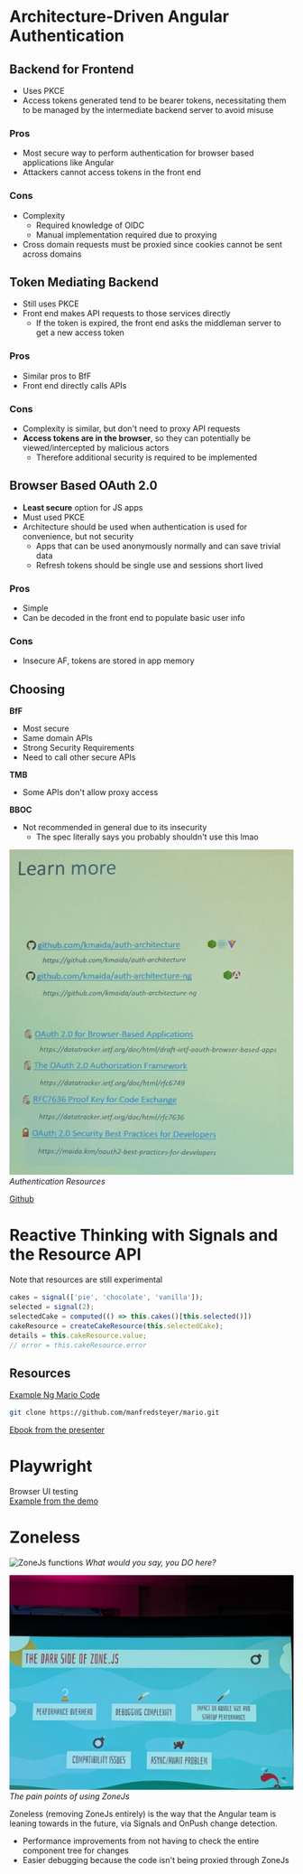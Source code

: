 # Architecture-Driven Angular Authentication

## Backend for Frontend
- Uses PKCE 
- Access tokens generated tend to be bearer tokens, necessitating them to be managed by the intermediate backend server to avoid misuse

### Pros
- Most secure way to perform authentication for browser based applications like Angular
- Attackers cannot access tokens in the front end 

### Cons
- Complexity
  - Required knowledge of OIDC
  - Manual implementation required due to proxying  
- Cross domain requests must be proxied since cookies cannot be sent across domains

## Token Mediating Backend
- Still uses PKCE  
- Front end makes API requests to those services directly 
  - If the token is expired, the front end asks the middleman server to get a new access token 


### Pros
- Similar pros to BfF 
- Front end directly calls APIs 

### Cons 
- Complexity is similar, but don't need to proxy API requests
- **Access tokens are in the browser**, so they can potentially be viewed/intercepted by malicious actors 
  - Therefore additional security is required to be implemented

## Browser Based OAuth 2.0
- **Least secure** option for JS apps
- Must used PKCE
- Architecture should be used when authentication is used for convenience, but not security
  - Apps that can be used anonymously normally and can save trivial data
  - Refresh tokens should be single use and sessions short lived

### Pros 
- Simple
- Can be decoded in the front end to populate basic user info

### Cons
- Insecure AF, tokens are stored in app memory

## Choosing 

**BfF**
- Most secure
- Same domain APIs
- Strong Security Requirements
- Need to call other secure APIs

**TMB**
- Some APIs don't allow proxy access

**BBOC**
- Not recommended in general due to its insecurity 
  - The spec literally says you probably shouldn't use this lmao

![Resources](resources/01_auth-resources.png)
*Authentication Resources*

[Github](https://github.com/kmaida/auth-architecture-ng)

# Reactive Thinking with Signals and the Resource API 
Note that resources are still experimental 

``` typescript
cakes = signal(['pie', 'chocolate', 'vanilla']);
selected = signal(2);
selectedCake = computed(() => this.cakes()[this.selected()])
cakeResource = createCakeResource(this.selectedCake);
details = this.cakeResource.value;
// error = this.cakeResource.error
```

## Resources 
[Example Ng Mario Code](https://github.com/manfredsteyer/mario) 
 
``` bash
git clone https://github.com/manfredsteyer/mario.git
```

[Ebook from the presenter](angulararchitects.io/modern)

# Playwright

Browser UI testing<br>
[Example from the demo](https://testronaut.dev/)

# Zoneless 

![ZoneJs functions](resources/02_zonejs-functions.png)
*What would you say, you DO here?*

![Zone Pitfalls](resources/03_zonejs-pain.png)
*The pain points of using ZoneJs*

Zoneless (removing ZoneJs entirely) is the way that the Angular team is leaning towards in the future, via Signals and OnPush change detection.
- Performance improvements from not having to check the entire component tree for changes
- Easier debugging because the code isn't being proxied through ZoneJs

